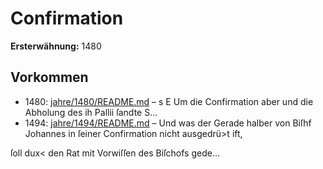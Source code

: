 # Confirmation

**Ersterwähnung:** 1480

## Vorkommen
- 1480: [jahre/1480/README.md](../jahre/1480/README.md) – s
E Um die Confirmation aber und die Abholung des
ih Pallii ſandte S...
- 1494: [jahre/1494/README.md](../jahre/1494/README.md) – Und was der Gerade halber von Biſhf
Johannes in ſeiner Confirmation nicht ausgedrü>t ift,

ſoll dux< den Rat mit Vorwiſſen des Biſchofs gede...
